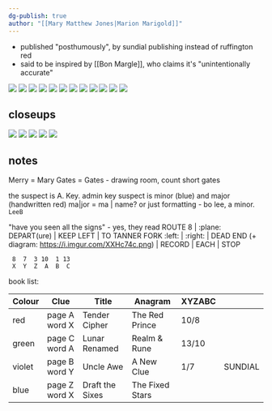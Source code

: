 ```yaml
---
dg-publish: true
author: "[[Mary Matthew Jones|Marion Marigold]]"
---
```

* published "posthumously", by sundial publishing instead of ruffington red
* said to be inspired by [[Bon Margle]], who claims it's "unintentionally accurate"

![](https://i.imgur.com/nbrBvaC.png)
![](https://i.imgur.com/gixR2B8.jpeg)
![](https://i.imgur.com/ypYa3H8.jpeg)
![](https://i.imgur.com/rU2NcTt.jpeg)
![](https://i.imgur.com/xjPcQA0.jpeg)
![](https://i.imgur.com/QhkVISm.jpeg)
![](https://i.imgur.com/HArHka6.jpeg)
![](https://i.imgur.com/v6a46qN.jpeg)
![](https://i.imgur.com/mQKfs5t.jpeg)
![](https://i.imgur.com/dIWVD3D.jpeg)
![](https://i.imgur.com/pd91c4b.jpeg)
![](https://i.imgur.com/PBn5awK.png)

## closeups
![](https://i.imgur.com/tMH9DuN.png)
![](https://i.imgur.com/JMCnmRS.png)
![](https://i.imgur.com/efawIgQ.png)
![](https://i.imgur.com/QHQ2w48.png)
![](https://i.imgur.com/qIbdRkq.png)

## notes
Merry = Mary
Gates = Gates - drawing room, count short gates

the suspect is A. Key. admin key
suspect is minor (blue) and major (handwritten red)
ma|jor = ma | name? or just formatting - bo lee, a minor. `LeeB`

"have you seen all the signs" - yes, they read ROUTE 8 | :plane: DEPART(ure) | KEEP LEFT | TO TANNER FORK :left: | :right: | DEAD END (+ diagram: <https://i.imgur.com/XXHc74c.png>) | RECORD | EACH | STOP
```
 8  7  3 10  1 13
 X  Y  Z  A  B  C
```

book list:

| Colour | Clue          | Title           | Anagram         | XYZABC |         |
| ------ | ------------- | --------------- | --------------- | ------ | ------- |
| red    | page A word X | Tender Cipher   | The Red Prince  | 10/8   |         |
| green  | page C word A | Lunar Renamed   | Realm & Rune    | 13/10  |         |
| violet | page B word Y | Uncle Awe       | A New Clue      | 1/7    | SUNDIAL |
| blue   | page Z word X | Draft the Sixes | The Fixed Stars |        |         |
